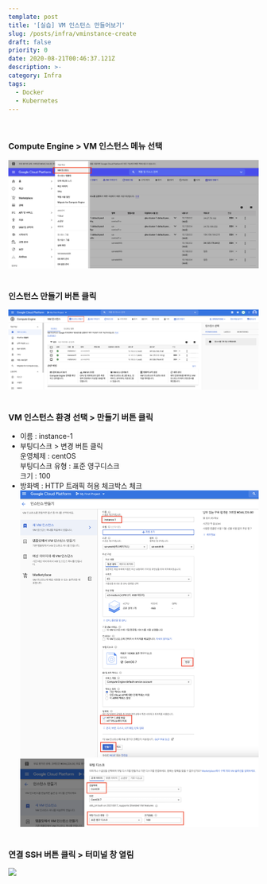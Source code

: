 ```yaml
---
template: post
title: '[실습] VM 인스턴스 만들어보기'
slug: /posts/infra/vminstance-create
draft: false
priority: 0
date: 2020-08-21T00:46:37.121Z
description: >-
category: Infra
tags:
  - Docker
  - Kubernetes
---
```


<br>

### **Compute Engine > VM 인스턴스 메뉴 선택**
![](/media/vminstance-create1.png)
<br><br>

### **인스턴스 만들기 버튼 클릭**  
![](/media/vminstance-create2.png)
<br><br>

### **VM 인스턴스 환경 선택 > 만들기 버튼 클릭**
- 이름 : instance-1  
- 부팅디스크 > 변경 버튼 클릭  
    운영체제 : centOS  
    부팅디스크 유형 : 표준 영구디스크  
    크기 : 100  
- 방화벽 : HTTP 트래픽 허용 체크박스 체크  
![](/media/vminstance-create3.png)
![](/media/vminstance-create4.png)
<br><br>

### **연결 SSH 버튼 클릭 > 터미널 창 열림**  
![](/media/vminstance-create5.png)

<br><br>